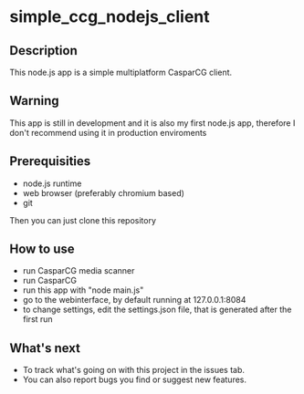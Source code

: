 # simple_ccg_nodejs_client

## Description
This node.js app is a simple multiplatform CasparCG client.

## Warning
This app is still in development and it is also my first node.js app, therefore I don't recommend using it in production enviroments

## Prerequisities
- node.js runtime
- web browser (preferably chromium based)
- git

Then you can just clone this repository

## How to use
- run CasparCG media scanner
- run CasparCG
- run this app with "node main.js"
- go to the webinterface, by default running at 127.0.0.1:8084
- to change settings, edit the settings.json file, that is generated after the first run

## What's next
- To track what's going on with this project in the issues tab.
- You can also report bugs you find or suggest new features.
